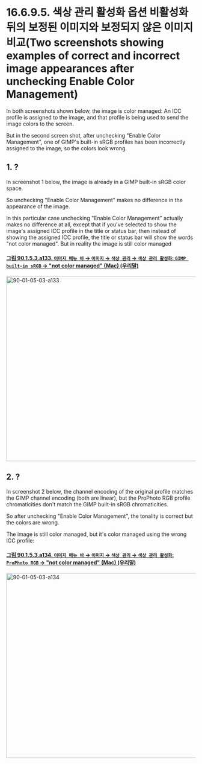 # 16.6.9.5. 색상 관리 활성화 옵션 비활성화 뒤의 보정된 이미지와 보정되지 않은 이미지 비교(Two screenshots showing examples of correct and incorrect image appearances after unchecking Enable Color Management)

In both screenshots shown below, the image is color managed: An ICC profile is assigned to the image, and that profile is being used to send the image colors to the screen.

But in the second screen shot, after unchecking "Enable Color Management", one of GIMP's built-in sRGB profiles has been incorrectly assigned to the image, so the colors look wrong.

## 1. ?
In screenshot 1 below, the image is already in a GIMP built-in sRGB color space.

So unchecking "Enable Color Management" makes no difference in the appearance of the image.

In this particular case unchecking "Enable Color Management" actually makes no difference at all, except that if you've selected to show the image's assigned ICC profile in the title or status bar, then instead of showing the assigned ICC profile, the title or status bar will show the words "not color managed". But in reality the image is still color managed

<a id="90-01-05-03-a133"></a>

#### [그림 90.1.5.3.a133. `이미지 메뉴 바` → `이미지` → `색상 관리` → `색상 관리 활성화`: `GIMP built-in sRGB` → "not color managed" (Mac) (우리말)](./90-01-05-03-color_management.md#90-01-05-03-a133)
<img width="900" height="490" alt="90-01-05-03-a133" src="https://github.com/user-attachments/assets/f4f3a3f4-dbb8-40b0-a973-40e4055e82e5" />

## 2. ?
In screenshot 2 below, the channel encoding of the original profile matches the GIMP channel encoding (both are linear), but the ProPhoto RGB profile chromaticities don't match the GIMP built-in sRGB chromaticities.

So after unchecking "Enable Color Management", the tonality is correct but the colors are wrong.

The image is still color managed, but it's color managed using the wrong ICC profile:

<a id="90-01-05-03-a134"></a>

#### [그림 90.1.5.3.a134. `이미지 메뉴 바` → `이미지` → `색상 관리` → `색상 관리 활성화`: `ProPhoto RGB` → "not color managed" (Mac) (우리말)](./90-01-05-03-color_management.md#90-01-05-03-a134)
<img width="900" height="490" alt="90-01-05-03-a134" src="https://github.com/user-attachments/assets/6c23a2f7-17ab-4a7f-9c17-b7dc48609884" />